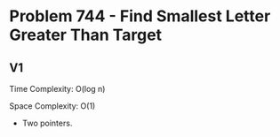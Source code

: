 # Problem 744 - Find Smallest Letter Greater Than Target

## V1

Time Complexity: O(log n)

Space Complexity: O(1)

- Two pointers.
